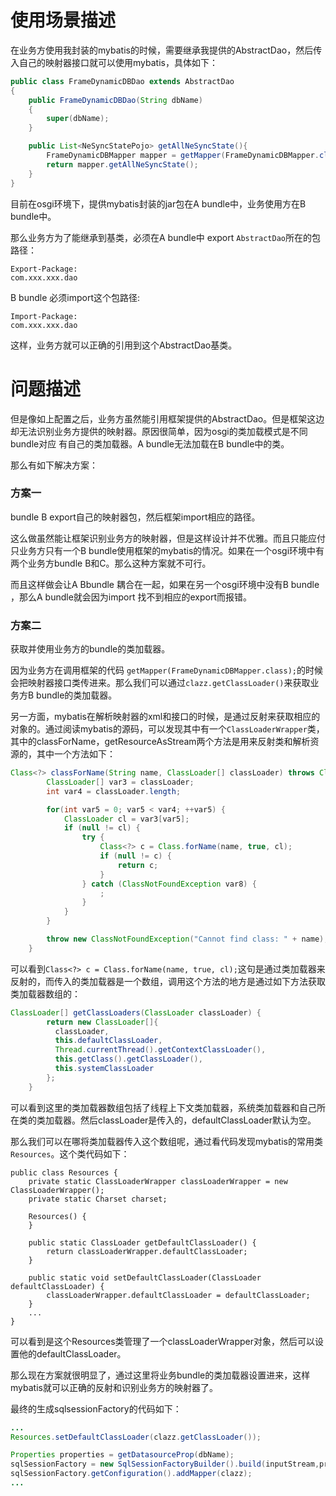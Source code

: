 # 使用场景描述

在业务方使用我封装的mybatis的时候，需要继承我提供的AbstractDao，然后传入自己的映射器接口就可以使用mybatis，具体如下：

```java
public class FrameDynamicDBDao extends AbstractDao
{
    public FrameDynamicDBDao(String dbName)
    {
        super(dbName);
    }

    public List<NeSyncStatePojo> getAllNeSyncState(){
        FrameDynamicDBMapper mapper = getMapper(FrameDynamicDBMapper.class);
        return mapper.getAllNeSyncState();
    }
}
```

目前在osgi环境下，提供mybatis封装的jar包在A bundle中，业务使用方在B bundle中。

那么业务方为了能继承到基类，必须在A bundle中 export `AbstractDao`所在的包路径：

```
Export-Package:
com.xxx.xxx.dao
```

B bundle 必须import这个包路径:

```
Import-Package:
com.xxx.xxx.dao
```

这样，业务方就可以正确的引用到这个AbstractDao基类。

# 问题描述

但是像如上配置之后，业务方虽然能引用框架提供的AbstractDao。但是框架这边却无法识别业务方提供的映射器。原因很简单，因为osgi的类加载模式是不同bundle对应 有自己的类加载器。A bundle无法加载在B bundle中的类。

那么有如下解决方案：

### 方案一

bundle B export自己的映射器包，然后框架import相应的路径。



这么做虽然能让框架识别业务方的映射器，但是这样设计并不优雅。而且只能应付只业务方只有一个B bundle使用框架的mybatis的情况。如果在一个osgi环境中有两个业务方bundle B和C。那么这种方案就不可行。

而且这样做会让A Bbundle 耦合在一起，如果在另一个osgi环境中没有B bundle ，那么A bundle就会因为import 找不到相应的export而报错。



### 方案二

获取并使用业务方的bundle的类加载器。



因为业务方在调用框架的代码 `getMapper(FrameDynamicDBMapper.class);`的时候会把映射器接口类传进来。那么我们可以通过`clazz.getClassLoader()`来获取业务方B bundle的类加载器。

另一方面，mybatis在解析映射器的xml和接口的时候，是通过反射来获取相应的对象的。通过阅读mybatis的源码，可以发现其中有一个`ClassLoaderWrapper`类，其中的classForName，getResourceAsStream两个方法是用来反射类和解析资源的，其中一个方法如下：

```java
Class<?> classForName(String name, ClassLoader[] classLoader) throws ClassNotFoundException {
        ClassLoader[] var3 = classLoader;
        int var4 = classLoader.length;

        for(int var5 = 0; var5 < var4; ++var5) {
            ClassLoader cl = var3[var5];
            if (null != cl) {
                try {
                    Class<?> c = Class.forName(name, true, cl);
                    if (null != c) {
                        return c;
                    }
                } catch (ClassNotFoundException var8) {
                    ;
                }
            }
        }

        throw new ClassNotFoundException("Cannot find class: " + name);
    }
```

可以看到`Class<?> c = Class.forName(name, true, cl);`这句是通过类加载器来反射的，而传入的类加载器是一个数组，调用这个方法的地方是通过如下方法获取类加载器数组的：

```java
ClassLoader[] getClassLoaders(ClassLoader classLoader) {
        return new ClassLoader[]{
          classLoader, 
          this.defaultClassLoader, 
          Thread.currentThread().getContextClassLoader(), 
          this.getClass().getClassLoader(), 
          this.systemClassLoader
        };
    }
```

可以看到这里的类加载器数组包括了线程上下文类加载器，系统类加载器和自己所在类的类加载器。然后classLoader是传入的，defaultClassLoader默认为空。

那么我们可以在哪将类加载器传入这个数组呢，通过看代码发现mybatis的常用类`Resources`。这个类代码如下：

```
public class Resources {
    private static ClassLoaderWrapper classLoaderWrapper = new ClassLoaderWrapper();
    private static Charset charset;

    Resources() {
    }

    public static ClassLoader getDefaultClassLoader() {
        return classLoaderWrapper.defaultClassLoader;
    }

    public static void setDefaultClassLoader(ClassLoader defaultClassLoader) {
        classLoaderWrapper.defaultClassLoader = defaultClassLoader;
    }
    ...
}
```

可以看到是这个Resources类管理了一个classLoaderWrapper对象，然后可以设置他的defaultClassLoader。

那么现在方案就很明显了，通过这里将业务bundle的类加载器设置进来，这样mybatis就可以正确的反射和识别业务方的映射器了。



最终的生成sqlsessionFactory的代码如下：

```java
...
Resources.setDefaultClassLoader(clazz.getClassLoader());

Properties properties = getDatasourceProp(dbName);
sqlSessionFactory = new SqlSessionFactoryBuilder().build(inputStream,properties);
sqlSessionFactory.getConfiguration().addMapper(clazz);
...
```



